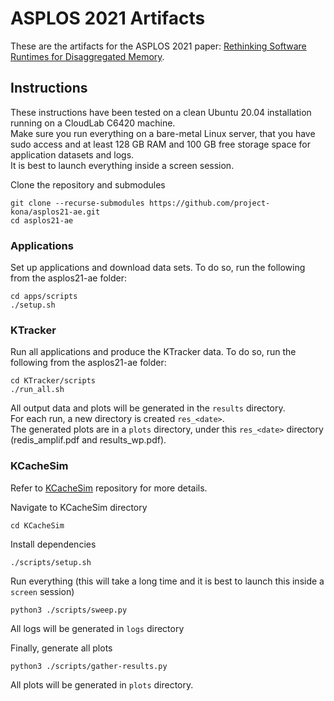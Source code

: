 # ASPLOS 2021 Artifacts

These are the artifacts for the ASPLOS 2021 paper: [Rethinking Software Runtimes for Disaggregated Memory](https://asplos-conference.org/abstracts/asplos21-paper210-extended_abstract.pdf).

## Instructions  
These instructions have been tested on a clean Ubuntu 20.04 installation running on a CloudLab C6420 machine.  
Make sure you run everything on a bare-metal Linux server, that you have sudo access and at least 128 GB RAM and 100 GB free storage space for application datasets and logs.  
It is best to launch everything inside a screen session.

Clone the repository and submodules
```
git clone --recurse-submodules https://github.com/project-kona/asplos21-ae.git  
cd asplos21-ae
```

### Applications  

Set up applications and download data sets. To do so, run the following from the asplos21-ae folder:
```
cd apps/scripts
./setup.sh
```

### KTracker 

Run all applications and produce the KTracker data. To do so, run the following from the asplos21-ae folder: 
```
cd KTracker/scripts  
./run_all.sh  
```

All output data and plots will be generated in the `results` directory.  
For each run, a new directory is created `res_<date>`.   
The generated plots are in a `plots` directory, under this `res_<date>` directory (redis\_amplif.pdf and results\_wp.pdf).  

### KCacheSim 

Refer to [KCacheSim](https://github.com/project-kona/KCacheSim) repository for more details.

Navigate to KCacheSim directory
```
cd KCacheSim
```

Install dependencies
```
./scripts/setup.sh
```

Run everything (this will take a long time and it is best to launch this inside a `screen` session)
```
python3 ./scripts/sweep.py
```
All logs will be generated in `logs` directory

Finally, generate all plots
```
python3 ./scripts/gather-results.py
```

All plots will be generated in `plots` directory.
